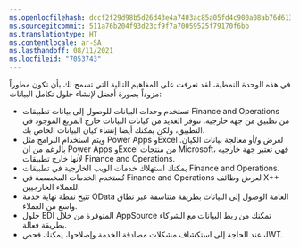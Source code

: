 ```yaml
---
ms.openlocfilehash: dccf2f29d98b5d26d43e4a7403ac85a05fd4c900a08ab76d613608aa4f74f44d
ms.sourcegitcommit: 511a76b204f93d23cf9f7a70059525f79170f6bb
ms.translationtype: HT
ms.contentlocale: ar-SA
ms.lasthandoff: 08/11/2021
ms.locfileid: "7053743"
---
```


في هذه الوحدة النمطية، لقد تعرفت على المفاهيم التالية التي تسمح لك بأن تكون مطوراً مزوداً بصورة أفضل لإنشاء حلول تكامل البيانات:

-   تستخدم وحدات البيانات للوصول إلى بيانات تطبيقات Finance and Operations من تطبيق من جهة خارجية. تتوفر العديد من كيانات البيانات خارج المربع الموجود في التطبيق، ولكن يمكنك أيضا إنشاء كيان البيانات الخاص بك.
-   ويتم استخدام البرامج مثل Power Apps وExcel لعرض و/أو معالجة بيانات الكيان. بالرغم من ان Power Apps وExcel من منتجات Microsoft، فهي تعتبر جهة خارجيه لأنها خارج تطبيقات Finance and Operations.
-   يمكنك استهلاك خدمات الويب الخارجية في تطبيقات Finance and Operations.
-   تُستخدم الخدمات المخصصة في Finance and Operations لعرض وظائف X++ للعملاء الخارجيين.
-   تتيح نقطة نهاية خدمة OData العامة الوصول إلى البيانات بطريقة متناسقة عبر نطاق واسع من العملاء.
-   حلول EDI المتوفرة من خلال AppSource تمكنك من ربط البيانات مع الشركاء بطريقة فعالة.
-   عند الحاجة إلى استكشاف مشكلات مصادقة الخدمة وإصلاحها، يمكنك فحص JWT. 
